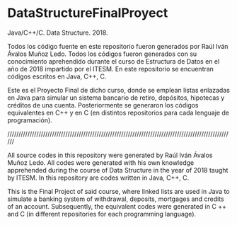 # DataStructureFinalProyect
Java/C++/C. Data Structure. 2018.

Todos los código fuente en este repositorio fueron generados por Raúl Iván Ávalos Muñoz Ledo. Todos los códigos fueron generados con su conocimiento aprehendido durante el curso de Estructura de Datos en el año de 2018 impartido por el ITESM. En este repositorio se encuentran códigos escritos en Java, C++, C.

Este es el Proyecto Final de dicho curso, donde se emplean listas enlazadas en Java para simular un sistema bancario de retiro, depósitos, hipotecas y créditos de una cuenta. Posteriormente se generaron los códigos equivalentes en C++ y en C (en distintos repositorios para cada lenguaje de programación).

//////////////////////////////////////////////////////////////////////////////////////////////////////

All source codes in this repository were generated by Raúl Iván Ávalos Muñoz Ledo. All codes were generated with his own knowledge apprehended during the course of Data Structure in the year of 2018 taught by ITESM. In this repository are codes written in Java, C++, C.

This is the Final Project of said course, where linked lists are used in Java to simulate a banking system of withdrawal, deposits, mortgages and credits of an account. Subsequently, the equivalent codes were generated in C ++ and C (in different repositories for each programming language).
